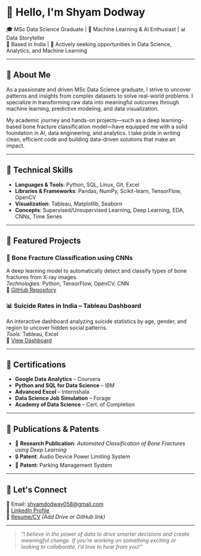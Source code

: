 # 👋 Hello, I'm Shyam Dodway

🎓 MSc Data Science Graduate | 🤖 Machine Learning & AI Enthusiast | 📊 Data Storyteller  
📍 Based in India | 💼 Actively seeking opportunities in Data Science, Analytics, and Machine Learning

---

## 🌟 About Me

As a passionate and driven MSc Data Science graduate, I strive to uncover patterns and insights from complex datasets to solve real-world problems. I specialize in transforming raw data into meaningful outcomes through machine learning, predictive modeling, and data visualization.

My academic journey and hands-on projects—such as a deep learning-based bone fracture classification model—have equipped me with a solid foundation in AI, data engineering, and analytics. I take pride in writing clean, efficient code and building data-driven solutions that make an impact.

---

## 🧰 Technical Skills

- **Languages & Tools**: Python, SQL, Linux, Git, Excel  
- **Libraries & Frameworks**: Pandas, NumPy, Scikit-learn, TensorFlow, OpenCV  
- **Visualization**: Tableau, Matplotlib, Seaborn  
- **Concepts**: Supervised/Unsupervised Learning, Deep Learning, EDA, CNNs, Time Series

---

## 📂 Featured Projects

### 🧠 Bone Fracture Classification using CNNs  
A deep learning model to automatically detect and classify types of bone fractures from X-ray images.  
*Technologies:* Python, TensorFlow, OpenCV, CNN  
🔗 [GitHub Repository](#)

### 📊 Suicide Rates in India – Tableau Dashboard  
An interactive dashboard analyzing suicide statistics by age, gender, and region to uncover hidden social patterns.  
*Tools:* Tableau, Excel  
🔗 [View Dashboard](#)

---

## 🏅 Certifications

- **Google Data Analytics** – Coursera  
- **Python and SQL for Data Science** – IBM  
- **Advanced Excel** – Internshala  
- **Data Science Job Simulation** – Forage  
- **Academy of Data Science** – Cert. of Completion

---

## 📝 Publications & Patents

- 📄 **Research Publication**: *Automated Classification of Bone Fractures using Deep Learning*  
- 🔒 **Patent**: Audio Device Power Limiting System  
- 🚗 **Patent**: Parking Management System

---

## 🤝 Let's Connect

📧 Email: shyamdodway058@gmail.com  
🔗 [LinkedIn Profile](https://www.linkedin.com/in/shyam-dodway)  
📁 [Resume/CV](#) *(Add Drive or GitHub link)*

---

> _“I believe in the power of data to drive smarter decisions and create meaningful change. If you're working on something exciting or looking to collaborate, I’d love to hear from you!”_

